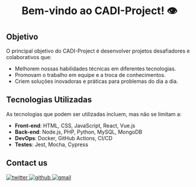 

<h1 align="center">Bem-vindo ao CADI-Project! 👁️</h1>



## Objetivo

O principal objetivo do CADI-Project é desenvolver projetos desafiadores e colaborativos que:
- Melhorem nossas habilidades técnicas em diferentes tecnologias.
- Promovam o trabalho em equipe e a troca de conhecimentos.
- Criem soluções inovadoras e práticas para problemas do dia a dia.

 ## Tecnologias Utilizadas

As tecnologias que podem ser utilizadas incluem, mas não se limitam a:
- **Front-end**: HTML, CSS, JavaScript, React, Vue.js
- **Back-end**: Node.js, PHP, Python, MySQL, MongoDB
- **DevOps**: Docker, GitHub Actions, CI/CD
- **Testes**: Jest, Mocha, Cypress





## Contact us

<a href="https://twitter.com/OSSInsight" target="_blank">
<img src=https://img.shields.io/badge/twitter-%2300acee.svg?color=1DA1F2&style=for-the-badge&logo=twitter&logoColor=white alt=twitter style="margin-bottom: 5px;" />

<a href="https://github.com/pingcap/ossinsight/discussions" target="_blank">
<img src=https://img.shields.io/badge/github-%2300acee.svg?color=181717&style=for-the-badge&logo=github&logoColor=white alt=github style="margin-bottom: 5px;" />

<a href="mailto:ossinsight@pingcap.com" target="_blank">
<img src=https://img.shields.io/badge/gmail-%2300acee.svg?color=EA4335&style=for-the-badge&logo=gmail&logoColor=white alt=gmail style="margin-bottom: 5px;" />

